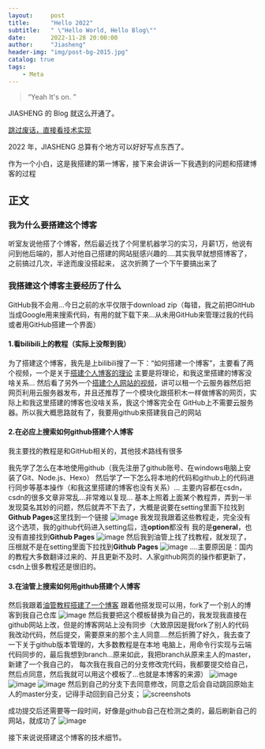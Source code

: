 ```yaml
---
layout:     post
title:      "Hello 2022"
subtitle:   " \"Hello World, Hello Blog\""
date:       2022-11-28 20:00:00
author:     "Jiasheng"
header-img: "img/post-bg-2015.jpg"
catalog: true
tags:
    - Meta
---
```


> “Yeah It's on. ”


JIASHENG 的 Blog 就这么开通了。

[跳过废话，直接看技术实现 ](#build) 

2022 年，JIASHENG 总算有个地方可以好好写点东西了。


作为一个小白，这是我搭建的第一博客，接下来会讲诉一下我遇到的问题和搭建博客的过程


<p id = "build"></p>

## 正文

### 我为什么要搭建这个博客
听室友说他搭了个博客，然后最近找了个阿里机器学习的实习，月薪1万，他说有问到他后端的，那人对他自己搭建的网站挺感兴趣的....其实我早就想搭博客了，之前搞过几次，半途而废没搭起来，
这次折腾了一个下午要搞出来了

### 我搭建这个博客主要经历了什么
GitHub我不会用...今日之前的水平仅限于download zip（每错，我之前把GitHub当成Google用来搜索代码，有用的就下载下来...从未用GitHub来管理过我的代码或者用GitHub搭建一个界面）
#### 1.看bilibili上的教程（实际上没帮到我）
为了搭建这个博客，我先是上bilibili搜了一下：“如何搭建一个博客”，主要看了两个视频，一个是关于[搭建个人博客的理论](https://www.bilibili.com/video/BV1qD4y1z783)
主要是将理论，和我这里搭建的博客没啥关系...
然后看了另外一个[搭建个人网站的视频](https://www.bilibili.com/video/BV1rU4y1J785)，讲可以租一个云服务器然后把网页利用云服务器发布，并且还推荐了一个模块化跟搭积木一样做博客的网页，实际上和我这里搭建的博客也没啥关系，我这个博客完全在
GitHub上不需要云服务器。所以我大概思路就有了，我要用github来搭建我自己的网站

#### 2.在必应上搜索如何github搭建个人博客
我主要找的教程是和GitHub相关的，其他技术路线有很多

我先学了怎么在本地使用github（我先注册了github账号、在windows电脑上安装了Git、Node.js、Hexo）
然后学了一下怎么将本地的代码和github上的代码进行同步等基本操作（和我这里搭建的博客也没有关系）...
主要内容都在csdn，csdn的很多文章非常乱...非常难以复现...
基本上照着上面某个教程弄，弄到一半发现莫名其妙的问题，然后就弄不下去了，大概是说要在setting里面下拉找到**Github Pages**这里找到一个链接
![image](https://user-images.githubusercontent.com/119298299/204282276-ef685bc3-5431-4a9c-98e4-5f47928cfa9f.png)
我发现我跟着这些教程走，完全没有这个选项，我的github代码进入setting后，连**option**都没有
我的是**general**，也没有直接找到**Github Pages**
![image](https://user-images.githubusercontent.com/119298299/204282568-86bafcf9-0388-4d80-82a1-396f6d971beb.png)
然后我到油管上找了找教程，就发现了，压根就不是在setting里面下拉找到**Github Pages**
![image](https://user-images.githubusercontent.com/119298299/204283426-a920f7cc-48d1-4c12-bcb3-6691c4a9a6b9.png)
....主要原因是：国内的教程大多数翻译过来的、并且更新不及时、人家github网页的操作都更新了，csdn上很多教程还是很旧的。
#### 3.在油管上搜索如何用github搭建个人博客
然后我跟着[油管教程搭建了一个博客](https://www.youtube.com/watch?v=AIEJP-igDro)
跟着他搭发现可以用，fork了一个别人的博客到我自己仓库
![image](https://user-images.githubusercontent.com/119298299/204284170-c0872022-36d1-411c-8508-43ff4417d403.png)
然后我要把这个模板替换为自己的，我发现我直接在github网站上改，但是的博客网站上没有同步（大致原因是我fork了别人的代码
我改动代码，然后提交，需要原来的那个主人同意....然后折腾了好久，我去查了一下关于github版本管理的，大多数教程是在本地
电脑上，用命令行实现与云端代码同步的，最后我想到branch...原来如此，我把branch从原来主人的master，新建了一个我自己的，
每次我在我自己的分支修改完代码，我都要提交给自己，然后点同意，然后我就可以用这个模板了...也就是本博客的来源）
![image](https://user-images.githubusercontent.com/119298299/204285072-28dd427b-b1e8-4bcd-81ca-1e5c5f07c664.png)
![image](https://user-images.githubusercontent.com/119298299/204285342-0f3db8bb-9906-46e9-96bb-8795ef8c068f.png)
![image](https://user-images.githubusercontent.com/119298299/204285561-dc5fb1a5-f461-4389-a3ca-8a156bbade49.png)
然后到自己的分支下去同意修改，同意之后会自动跳回原始主人的master分支，记得手动回到自己分支；
![screenshots](https://user-images.githubusercontent.com/119298299/204285997-08e81fd4-acde-4a8a-a91d-4f7e4e4dad03.gif)

成功提交后还需要等一段时间，好像是github自己在检测之类的，最后刷新自己的网站，就成功了
![image](https://user-images.githubusercontent.com/119298299/204286261-725ac31d-5198-4027-a907-6ccee6b50bb6.png)

接下来说说搭建这个博客的技术细节。  


